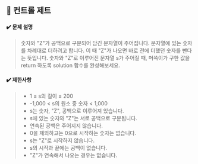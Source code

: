 ## :blue_book: 컨트롤 제트

#### :heavy_check_mark: 문제 설명 
> 숫자와 "Z"가 공백으로 구분되어 담긴 문자열이 주어집니다. 문자열에 있는 숫자를 차례대로 더하려고 합니다. 이 때 "Z"가 나오면 바로 전에 더했던 숫자를 뺀다는 뜻입니다. 숫자와 "Z"로 이루어진 문자열 s가 주어질 때, 머쓱이가 구한 값을 return 하도록 solution 함수를 완성해보세요.

#### :heavy_check_mark: 제한사항
> * 1 ≤ s의 길이 ≤ 200
> * -1,000 < s의 원소 중 숫자 < 1,000
> * s는 숫자, "Z", 공백으로 이루어져 있습니다.
> * s에 있는 숫자와 "Z"는 서로 공백으로 구분됩니다.
> * 연속된 공백은 주어지지 않습니다.
> * 0을 제외하고는 0으로 시작하는 숫자는 없습니다.
> * s는 "Z"로 시작하지 않습니다.
> * s의 시작과 끝에는 공백이 없습니다.
> * "Z"가 연속해서 나오는 경우는 없습니다.
